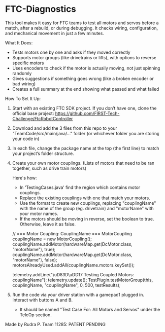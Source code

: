 # FTC-Diagnostics
This tool makes it easy for FTC teams to test all motors and servos before a match, after a rebuild, or during debugging. It checks wiring, configuration, and mechanical movement in just a few minutes.

What It Does:

- Tests motors one by one and asks if they moved correctly
- Supports motor groups (like drivetrains or lifts), with options to reverse specific motors
- Uses encoders to check if the motor is actually moving, not just spinning randomly
- Gives suggestions if something goes wrong (like a broken encoder or bad wiring)
- Creates a full summary at the end showing what passed and what failed

How To Set It Up:

1. Start with an existing FTC SDK project. If you don’t have one, clone the official base project: https://github.com/FIRST-Tech-Challenge/FtcRobotController

2. Download and add the 3 files from this repo to your "TeamCode/src/main/java/..." folder (or whichever folder you are storing your code in)

3. In each file, change the package name at the top (the first line) to match your project’s folder structure.

4. Create your own motor couplings. (Lists of motors that need to be ran together, such as drive train motors)

   Here's how:

   - In 'TestingCases.java' find the region which contains motor couplings.
   - Replace the existing couplings with one that match your motors.
   - Use the format to create new couplings, replacing "couplingName" with the name of the group (eg. drivetrain) and "motorName" with your   motor names.
   - If the motors should be moving in reverse, set the boolean to true. Otherwise, leave it as false.
  
   // === Motor Coupling: CouplingName ===
   MotorCoupling couplingName = new MotorCoupling();
   couplingName.addMotor(hardwareMap.get(DcMotor.class, "motorName"), true);
   couplingName.addMotor(hardwareMap.get(DcMotor.class, "motorName"), false);
   motorsAlreadyUsed.addAll(couplingName.motors.keySet());

   telemetry.addLine("\uD83D\uDD17 Testing Coupled Motors: couplingName");
   telemetry.update();
   TestPlugin.testMotorGroup(this, couplingName, "couplingName", 0, 500, testResults);

5. Run the code via your driver station with a gamepad1 plugged in. Interact with buttons A and B.
   - It should be named "Test Case For: All Motors and Servos" under the TeleOp section.

Made by Rudra P.
Team 11285: PATENT PENDING
